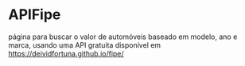 # APIFipe
página para buscar o valor de automóveis baseado em modelo, ano e marca, usando uma API gratuita disponível em https://deividfortuna.github.io/fipe/

